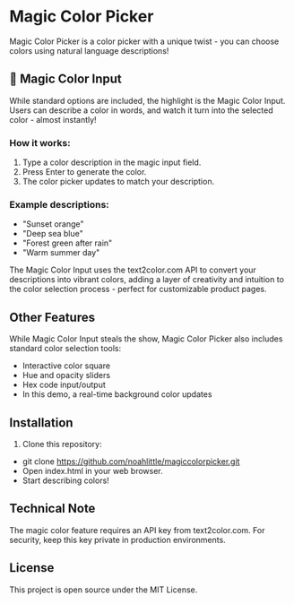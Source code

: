 # Magic Color Picker

Magic Color Picker is a color picker with a unique twist - you can choose colors using natural language descriptions!

## 🌈 Magic Color Input

While standard options are included, the highlight is the Magic Color Input. Users can describe a color in words, and watch it turn into the selected color - almost instantly!

### How it works:

1. Type a color description in the magic input field.
2. Press Enter to generate the color.
3. The color picker updates to match your description.

### Example descriptions:

- "Sunset orange"
- "Deep sea blue"
- "Forest green after rain"
- "Warm summer day"

The Magic Color Input uses the text2color.com API to convert your descriptions into vibrant colors, adding a layer of creativity and intuition to the color selection process - perfect for customizable product pages.

## Other Features

While Magic Color Input steals the show, Magic Color Picker also includes standard color selection tools:

- Interactive color square
- Hue and opacity sliders
- Hex code input/output
- In this demo, a real-time background color updates

## Installation

1. Clone this repository:
- git clone https://github.com/noahlittle/magiccolorpicker.git
- Open index.html in your web browser.
- Start describing colors!

## Technical Note

The magic color feature requires an API key from text2color.com. For security, keep this key private in production environments.

## License
This project is open source under the MIT License.
